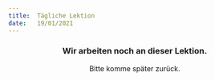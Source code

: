 ```yaml
---
title:  Tägliche Lektion
date:   19/01/2021
---
```


### <center>Wir arbeiten noch an dieser Lektion.</center>
<center>Bitte komme später zurück.</center>